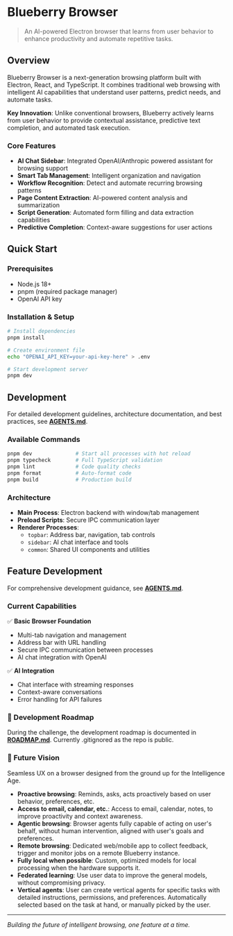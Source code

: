 # Blueberry Browser

> An AI-powered Electron browser that learns from user behavior to enhance productivity and automate repetitive tasks.

## Overview

Blueberry Browser is a next-generation browsing platform built with Electron, React, and TypeScript. It combines traditional web browsing with intelligent AI capabilities that understand user patterns, predict needs, and automate tasks.

**Key Innovation**: Unlike conventional browsers, Blueberry actively learns from user behavior to provide contextual assistance, predictive text completion, and automated task execution.

### Core Features

- **AI Chat Sidebar**: Integrated OpenAI/Anthropic powered assistant for browsing support
- **Smart Tab Management**: Intelligent organization and navigation
- **Workflow Recognition**: Detect and automate recurring browsing patterns
- **Page Content Extraction**: AI-powered content analysis and summarization
- **Script Generation**: Automated form filling and data extraction capabilities
- **Predictive Completion**: Context-aware suggestions for user actions

## Quick Start

### Prerequisites
- Node.js 18+
- pnpm (required package manager)
- OpenAI API key

### Installation & Setup

```bash
# Install dependencies
pnpm install

# Create environment file
echo "OPENAI_API_KEY=your-api-key-here" > .env

# Start development server
pnpm dev
```


## Development
For detailed development guidelines, architecture documentation, and best practices, see **[AGENTS.md](./AGENTS.md)**.

### Available Commands
```bash
pnpm dev              # Start all processes with hot reload
pnpm typecheck        # Full TypeScript validation
pnpm lint             # Code quality checks
pnpm format           # Auto-format code
pnpm build            # Production build
```

### Architecture
- **Main Process**: Electron backend with window/tab management
- **Preload Scripts**: Secure IPC communication layer
- **Renderer Processes**: 
  - `topbar`: Address bar, navigation, tab controls
  - `sidebar`: AI chat interface and tools
  - `common`: Shared UI components and utilities


## Feature Development
For comprehensive development guidance, see **[AGENTS.md](./AGENTS.md#development-commands)**.

### Current Capabilities
✅ **Basic Browser Foundation**
- Multi-tab navigation and management
- Address bar with URL handling
- Secure IPC communication between processes
- AI chat integration with OpenAI

✅ **AI Integration**
- Chat interface with streaming responses
- Context-aware conversations
- Error handling for API failures

### 🚧 Development Roadmap
During the challenge, the development roadmap is documented in **[ROADMAP.md](./docs/ROADMAP.md)**.
Currently .gitignored as the repo is public.

### 🔮 Future Vision
Seamless UX on a browser designed from the ground up for the Intelligence Age.
- **Proactive browsing**: Reminds, asks, acts proactively based on user behavior, preferences, etc.
- **Access to email, calendar, etc.**: Access to email, calendar, notes, to improve proactivity and context awareness.
- **Agentic browsing**: Browser agents fully capable of acting on user's behalf, without human intervention, aligned with user's goals and preferences.
- **Remote browsing**: Dedicated web/mobile app to collect feedback, trigger and monitor jobs on a remote Blueberry instance.
- **Fully local when possible**: Custom, optimized models for local processing when the hardware supports it.
- **Federated learning**: Use user data to improve the general models, without compromising privacy.
- **Vertical agents**: User can create vertical agents for specific tasks with detailed instructions, permissions, and preferences. Automatically selected based on the task at hand, or manually picked by the user.

---

*Building the future of intelligent browsing, one feature at a time.*
